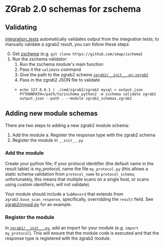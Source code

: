 ZGrab 2.0 schemas for zschema
=============================

## Validating

[integration_tests](../integration_tests) automatically validates
output from the integration tests; to manually validate a zgrab2 result,
you can follow these steps:

0. Get [zschema](https://github.com/zmap/zschema) (e.g. `git clone https://github.com/zmap/zschema`)
1. Run the zschema validator:
   1. Run the zschema module's main function
   2. Pass it the `validate` command
   3. Give the path to the zgrab2 schema [`zgrab2/__init__.py:zgrab2`](zgrab2/__init__.py)
   4. Pass in the zgrab2 JSON file to validate
     * ```
       echo 127.0.0.1 | ./cmd/zgrab2/zgrab2 mysql > output.json
       PYTHONPATH=/path/to/zschema python2 -m zschema validate zgrab2 output.json --path . --module zgrab2_schemas.zgrab2
       ```

## Adding new module schemas

There are two steps to adding a new zgrab2 module schema:

1. Add the module
   a. Register the response type with the zgrab2 schema
2. Register the module in `__init__.py`

### Add the module

Create your python file; if your protocol identifier (the default name
in the result table) is *my_protocol*, name the file `my_protocol.py`
(this allows a static schema validation from `protocol_name` to `protocol_schema`;
unfortunately, this means that multiple scans on a single host, or scans
using custom identifiers, will not validate).

Your module should include a `SubRecord` that extends from `zgrab2.base_scan_response`,
specifically, overridding the `result` field. See [zgrab2/mysql.py](zgrab2/mysql.py)
for an example.

### Register the module

In [`zgrab2/__init__.py`](zgrab2/__init__.py), add an import for your
module (e.g. `import my_protocol`). This will ensure that the module code
is executed and that the response type is registered with the zgrab2 module.
